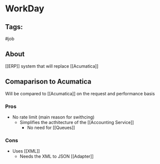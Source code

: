 # WorkDay

## Tags:
#job 

## About
[[ERP]] system that will replace [[Acumatica]]

## Comaparison to Acumatica
Will be compared to [[Acumatica]] on the request and performance basis
### Pros
- No rate limit (main reason for swithcing)
	- Simplifies the acthitecture of the [[Accounting Service]]
		- No need for [[Queues]]

### Cons
- Uses [[XML]]
	- Needs the XML to JSON [[Adapter]]